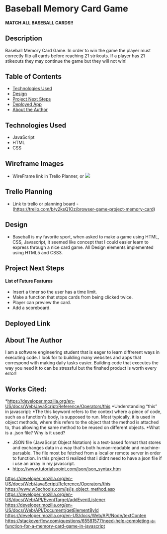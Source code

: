 # Baseball Memory Card Game

#### MATCH ALL BASEBALL CARDS!! 
<!-- <img src="path to your game screenshot" alt="Description of Screenshot"/>

<img src="path to your gif/video" style="width:100vw; height:100vh" alt="Text describing your video"/> -->

## Description
Baseball Memory Card Game. In order to win the game the player must correctly flip all cards before reaching 21 strikouts.
If a player has 21 stikeouts they may continue the game but they will not win!

## Table of Contents
* [Technologies Used](#technologiesused)
* [Design](#design)
* [Project Next Steps](#nextsteps)
* [Deployed App](#deployment)
* [About the Author](#author)

## <a name="technologiesused"></a>Technologies Used
* JavaScript
* HTML
* CSS


## Wireframe Images
* WireFrame link in Trello Planner, or <img src="path to wireframe images">

## Trello Planning
* Link to trello or planning board - (https://trello.com/b/y2ksQ1Oz/browser-game-project-memory-card)

## <a name="design"></a>Design
* Baseball is my favorite sport, when asked to make a game using HTML, CSS, Javascript, it seemed like concept that I could easier learn to express through a nice card game. All Design elements implemented using HTML5 and CSS3. 


## <a name="nextsteps"></a>Project Next Steps
#### List of Future Features
* Insert a timer so the user has a time limit.
* Make a function that stops cards from being clicked twice.
* Player can preview the card.
* Add a scoreboard. 


## <a name="deployment"></a>Deployed Link
<!-- [Netlify](https://exquisite-crostata-b08775.netlify.app)

* You can view the repository:
[Github.com](https://github.com/ochouno2364/Browser-Game-Memory/blob/main/app.js)
* If unable to view please go live locally through VS Code -->

## <a name="author"></a>About The Author
I am a software engineering student that is eager to learn diffrerent ways in executing code. I look for to building many websites and apps that correspond with making daily tasks easier. Building code that executes the way you need it to can be stressful but the finshed product is worth every error!
    
## Works Cited:
*https://developer.mozilla.org/en-US/docs/Web/JavaScript/Reference/Operators/this
*Understanding “this” in javascript: 
*The this keyword refers to the context where a piece of code, such as a function's body, is supposed to run. Most typically, it is used in object methods, where this refers to the object that the method is attached to, thus allowing the same method to be reused on different objects.
*What is a .json file? Why is it used?
- JSON file (JavaScript Object Notation) is a text-based format that stores and exchanges data in a way that's both human-readable and machine-parsable. The file most be fetched from a local or remote server in order to function. In this project ti realized that i didnt need to have a json file if i use an array in my javascript.
- https://www.tutorialspoint.com/json/json_syntax.htm

https://developer.mozilla.org/en-US/docs/Web/JavaScript/Reference/Operators/this
https://www.w3schools.com/js/js_object_method.asp
https://developer.mozilla.org/en-US/docs/Web/API/EventTarget/addEventListener
https://developer.mozilla.org/en-US/docs/Web/API/Document/getElementById
https://developer.mozilla.org/en-US/docs/Web/API/Node/textConten
https://stackoverflow.com/questions/65581577/need-help-completing-a-function-for-a-memory-card-game-in-javascript

